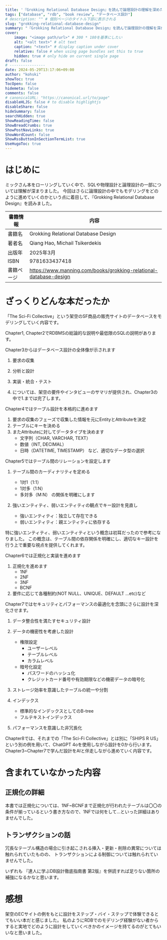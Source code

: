 ```yaml
---
title: '『Grokking Relational Database Design』を読んで論理設計の理解を深めた'
tags: ["database", "rdb", "book review", "データベース設計"]
# description: "" # 個別ページのタイトル下部に表示される
slug: "grokking-relational-database-design"
summary: "『Grokking Relational Database Design』を読んで論理設計の理解を深めた。" # 
cover:
    image: "<image path/url>" # 300 * 180を基準にしたい
    alt: "<alt text>" # alt text
    caption: "<text>" # display caption under cover
    relative: false # when using page bundles set this to true
    hidden: true # only hide on current single page
draft: false
# ----------------
date: 2024-05-29T13:17:06+09:00
author: "kohski"
showToc: true
TocOpen: false
hidemeta: false
comments: false
# canonicalURL: "https://canonical.url/to/page"
disableHLJS: false # to disable highlightjs
disableShare: false
hideSummary: false
searchHidden: true
ShowReadingTime: false
ShowBreadCrumbs: true
ShowPostNavLinks: true
ShowWordCount: false
ShowRssButtonInSectionTermList: true
UseHugoToc: true
---
```


# はじめに

ミックさん本をローリングしていく中で、SQLや物理設計と論理設計の一部については理解が深まりました。
今回はさらに論理設計の中でもモデリングをどのように進めていくのかという点に着目して、『Grokking Relational Database Design』を読みました。

| 書籍情報 | 内容 |
| --- | --- |
| 書籍名 | Grokking Relational Database Design |
| 著者名 | Qiang Hao, Michail Tsikerdekis |
| 出版年 | 2025年3月 |
| ISBN | 9781633437418 |
| 書籍ページ | https://www.manning.com/books/grokking-relational-database-design |

# ざっくりどんな本だったか

「The Sci-Fi Collective」という架空のSF商品の販売サイトのデータベースをモデリングしていく内容です。

Chapter1, Chapter2でRDBMSの総論的な説明や最低限のSQLの説明があります。

Chapter3からはデータベース設計の全体像が示されます
1. 要求の収集
2. 分析と設計
3. 実装・統合・テスト

1. については、架空の要件やインタビューのサマリが提供され、Chapter3の中で1.までは完了します。

Chapter4ではテーブル設計を本格的に進めます

1. 要求の収集のフェーズで収集した情報を元にEntityとAttributeを決定
2. テーブルにキーを決める
3. またAttributeに対してデータタイプを決めます
   - 文字列（CHAR, VARCHAR, TEXT）
   - 数値（INT, DECIMAL）
   - 日時（DATETIME, TIMESTAMP）
   など、適切なデータ型の選択

Chapter5ではテーブル間のリレーションを設定します

1. テーブル間のカーディナリティを定める
   - 1対1（1:1）
   - 1対多（1:N）
   - 多対多（M:N）
   の関係を明確にします

2. 強いエンティティ、弱いエンティティの観点でキー設計を見直し
   - 強いエンティティ：独立して存在できる
   - 弱いエンティティ：親エンティティに依存する

特に強いエンティティ、弱いエンティティという概念は初耳だったので参考になりました。
この概念は、テーブル間の依存関係を明確にし、適切なキー設計を行う上で重要な視点を提供してくれます。

Chapter6では正規化と実装を進めます
1. 正規化を進めます
    - 1NF
    - 2NF
    - 3NF
    - BCNF
2. 要件に応じて各種制約(NOT NULL、UNIQUE、DEFAULT ...etc)など

Chapter7ではセキュリティとパフォーマンスの最適化を念頭にさらに設計を深化させます。
1. データ整合性を満たすセキュリティ設計
2. データの機密性を考慮した設計
   - 権限設定
     - ユーザーレベル
     - テーブルレベル
     - カラムレベル
   - 暗号化設定
     - パスワードのハッシュ化
     - クレジットカード番号や有効期限などの機密データの暗号化

3. ストレージ効率を意識したテーブルの統一や分割

4. インデックス
    - 標準的なインデックスとしてのB-tree
    - フルテキストインデックス
5. パフォーマンスを意識した非冗長化

Chapter8では、それまでの「The Sci-Fi Collective」とは別に「SHIPS R US」という別の例を用いて、ChatGPT 4oを使用しながら設計を0から行います。
Chapter3~Chapter7で学んだ設計をAIと伴走しながら進めていく内容です。


# 含まれていなかった内容

## 正規化の詳細

本書では正規化については、1NF~BCNFまで正規化が行われたテーブルは〇〇の条件が揃っているという書き方なので、1NFでは何をして...といった詳細はありませんでした。

## トランザクションの話

冗長なテーブル構造の場合に引き起こされる挿入・更新・削除の異常については触れられていたものの、
トランザクションによる制御については触れられていませんでした。

いずれも 『達人に学ぶDB設計徹底指南書 第2版』を併読すれば足りない箇所の補強になるかなと思います。

# 感想

架空のECサイトの例をもとに設計をステップ・バイ・ステップで体験できるとてもいい本だと感じました。
私のようにRDBでのモデリング経験がない者からすると実地でどのように設計をしていくべきかのイメージを持てるのがとてもいいなと思いました。
